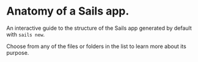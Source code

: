 # Anatomy of a Sails app.

An interactive guide to the structure of the Sails app generated by default with `sails new`.

Choose from any of the files or folders in the list to learn more about its purpose.

<docmeta name="displayName" value="Anatomy of a Sails app">
<docmeta name="isOverviewPage" value="true">
